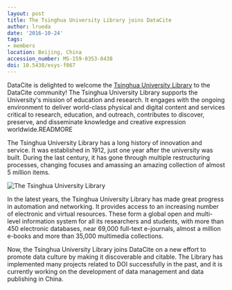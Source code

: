 ```yaml
---
layout: post
title: The Tsinghua University Library joins DataCite
author: lrueda
date: '2016-10-24'
tags:
- members
location: Beijing, China
accession_number: MS-159-0353-8438
doi: 10.5438/esys-f867
---
```

DataCite is delighted to welcome the [Tsinghua University Library](http://www.lib.tsinghua.edu.cn/english/) to the DataCite community! The Tsinghua University Library supports the University's mission of education and research. It engages with the ongoing environment to deliver world-class physical and digital content and services critical to research, education, and outreach, contributes to discover, preserve, and disseminate knowledge and creative expression worldwide.READMORE

The Tsinghua University Library has a long history of innovation and service. It was established in 1912, just one year after the university was built. During the last century, it has gone through multiple restructuring processes, changing focuses and amassing an amazing collection of almost 5 million items.

![The Tsinghua University Library](/images/2016/10/tsinghua.png)

In the latest years, the Tsinghua University Library has made great progress in automation and networking. It provides access to an increasing number of electronic  and virtual resources. These form a global open and multi-level information system for all its researchers and students, with more than 450 electronic databases, near 69,000 full-text e-journals, almost a million e-books and more than 35,000 multimedia collections.

Now, the Tsinghua University Library joins DataCite on a new effort to promote data culture by making it discoverable and citable. The Library has implemented many projects related to DOI successfully in the past, and it is currently working on the development of data management and data publishing in China.

